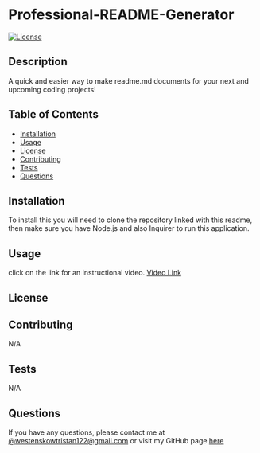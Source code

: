 # Professional-README-Generator

[![License]()]()

## Description

A quick and easier way to make readme.md documents for your next and upcoming coding projects!

## Table of Contents

- [Installation](#installation)
- [Usage](#usage)
- [License](#license)
- [Contributing](#contributing)
- [Tests](#tests)
- [Questions](#questions)

## Installation

To install this you will need to clone the repository linked with this readme, then make sure you have Node.js and also Inquirer to run this application.

## Usage

click on the link for an instructional video. <a href="https://drive.google.com/file/d/1QO3fAgy2E5GRFaSdBMqw-rYhBnSRdQKF/view" target="blank_">Video Link</a>

## License

## Contributing

N/A

## Tests

N/A

## Questions

If you have any questions, please contact me at [@westenskowtristan122@gmail.com](mailto:@westenskowtristan122@gmail.com) or visit my GitHub page [here](https://github.com/WestenskowTristan/)
